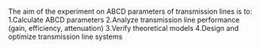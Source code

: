  The aim of the experiment on ABCD parameters of transmission lines is to:
   1.Calculate ABCD parameters
   2.Analyze transmission line performance (gain, efficiency, attenuation)
   3.Verify theoretical models
   4.Design and optimize transmission line systems
